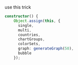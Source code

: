use this trick
```typescript
constructor() {
    Object.assign(this, {
      single,
      multi,
      countries,
      chartGroups,
      colorSets,
      graph: generateGraph(50),
      bubble
    });
```
